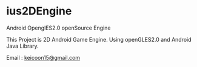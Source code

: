# ius2DEngine
Android OpenglES2.0 openSource Engine

This Project is 2D Android Game Engine.
Using openGLES2.0 and Android Java Library.

Email : keicoon15@gmail.com
